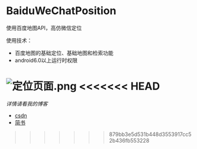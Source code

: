 # BaiduWeChatPosition
使用百度地图API，高仿微信定位

使用技术：
* 百度地图的基础定位、基础地图和检索功能
* android6.0以上运行时权限

![定位页面.png](http://upload-images.jianshu.io/upload_images/1615230-3461735247bbb495.png?imageMogr2/auto-orient/strip%7CimageView2/2/w/1240)
<<<<<<< HEAD
=======

*详情请看我的博客*
* [csdn](http://blog.csdn.net/DaJian35/article/details/53996333)
* [简书](http://www.jianshu.com/p/eb8206afe292)
>>>>>>> 879bb3e5d531b448d3553917cc52b436fb553228
